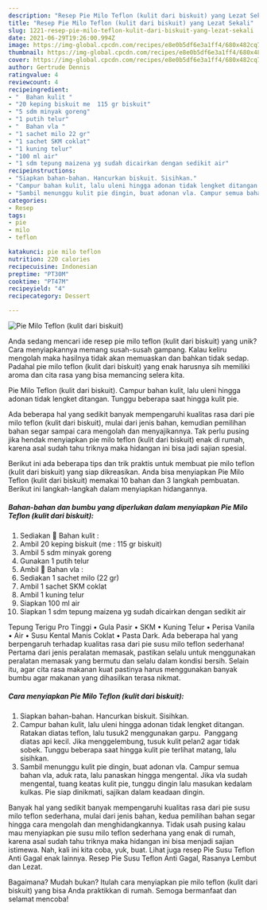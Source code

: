 ```yaml
---
description: "Resep Pie Milo Teflon (kulit dari biskuit) yang Lezat Sekali"
title: "Resep Pie Milo Teflon (kulit dari biskuit) yang Lezat Sekali"
slug: 1221-resep-pie-milo-teflon-kulit-dari-biskuit-yang-lezat-sekali
date: 2021-06-29T19:26:00.994Z
image: https://img-global.cpcdn.com/recipes/e8e0b5df6e3a1ff4/680x482cq70/pie-milo-teflon-kulit-dari-biskuit-foto-resep-utama.jpg
thumbnail: https://img-global.cpcdn.com/recipes/e8e0b5df6e3a1ff4/680x482cq70/pie-milo-teflon-kulit-dari-biskuit-foto-resep-utama.jpg
cover: https://img-global.cpcdn.com/recipes/e8e0b5df6e3a1ff4/680x482cq70/pie-milo-teflon-kulit-dari-biskuit-foto-resep-utama.jpg
author: Gertrude Dennis
ratingvalue: 4
reviewcount: 4
recipeingredient:
- "  Bahan kulit "
- "20 keping biskuit me  115 gr biskuit"
- "5 sdm minyak goreng"
- "1 putih telur"
- "  Bahan vla "
- "1 sachet milo 22 gr"
- "1 sachet SKM coklat"
- "1 kuning telur"
- "100 ml air"
- "1 sdm tepung maizena yg sudah dicairkan dengan sedikit air"
recipeinstructions:
- "Siapkan bahan-bahan. Hancurkan biskuit. Sisihkan."
- "Campur bahan kulit, lalu uleni hingga adonan tidak lengket ditangan.  Ratakan diatas teflon, lalu tusuk2 menggunakan garpu.  Panggang diatas api kecil. Jika menggelembung, tusuk kulit pelan2 agar tidak sobek. Tunggu beberapa saat hingga kulit pie terlihat matang, lalu sisihkan."
- "Sambil menunggu kulit pie dingin, buat adonan vla. Campur semua bahan vla, aduk rata, lalu panaskan hingga mengental. Jika vla sudah mengental, tuang keatas kulit pie, tunggu dingin lalu masukan kedalam kulkas. Pie siap dinikmati, sajikan dalam keadaan dingin."
categories:
- Resep
tags:
- pie
- milo
- teflon

katakunci: pie milo teflon 
nutrition: 220 calories
recipecuisine: Indonesian
preptime: "PT30M"
cooktime: "PT47M"
recipeyield: "4"
recipecategory: Dessert

---
```



![Pie Milo Teflon (kulit dari biskuit)](https://img-global.cpcdn.com/recipes/e8e0b5df6e3a1ff4/680x482cq70/pie-milo-teflon-kulit-dari-biskuit-foto-resep-utama.jpg)

Anda sedang mencari ide resep pie milo teflon (kulit dari biskuit) yang unik? Cara menyiapkannya memang susah-susah gampang. Kalau keliru mengolah maka hasilnya tidak akan memuaskan dan bahkan tidak sedap. Padahal pie milo teflon (kulit dari biskuit) yang enak harusnya sih memiliki aroma dan cita rasa yang bisa memancing selera kita.

Pie Milo Teflon (kulit dari biskuit). Campur bahan kulit, lalu uleni hingga adonan tidak lengket ditangan. Tunggu beberapa saat hingga kulit pie.

Ada beberapa hal yang sedikit banyak mempengaruhi kualitas rasa dari pie milo teflon (kulit dari biskuit), mulai dari jenis bahan, kemudian pemilihan bahan segar sampai cara mengolah dan menyajikannya. Tak perlu pusing jika hendak menyiapkan pie milo teflon (kulit dari biskuit) enak di rumah, karena asal sudah tahu triknya maka hidangan ini bisa jadi sajian spesial.


Berikut ini ada beberapa tips dan trik praktis untuk membuat pie milo teflon (kulit dari biskuit) yang siap dikreasikan. Anda bisa menyiapkan Pie Milo Teflon (kulit dari biskuit) memakai 10 bahan dan 3 langkah pembuatan. Berikut ini langkah-langkah dalam menyiapkan hidangannya.

<!--inarticleads1-->

##### Bahan-bahan dan bumbu yang diperlukan dalam menyiapkan Pie Milo Teflon (kulit dari biskuit):

1. Sediakan  🥧 Bahan kulit :
1. Ambil 20 keping biskuit (me : 115 gr biskuit)
1. Ambil 5 sdm minyak goreng
1. Gunakan 1 putih telur
1. Ambil  🥧 Bahan vla :
1. Sediakan 1 sachet milo (22 gr)
1. Ambil 1 sachet SKM coklat
1. Ambil 1 kuning telur
1. Siapkan 100 ml air
1. Siapkan 1 sdm tepung maizena yg sudah dicairkan dengan sedikit air


Tepung Terigu Pro Tinggi • Gula Pasir • SKM • Kuning Telur • Perisa Vanila • Air • Susu Kental Manis Coklat • Pasta Dark. Ada beberapa hal yang berpengaruh terhadap kualitas rasa dari pie susu milo teflon sederhana! Pertama dari jenis peralatan memasak, pastikan selalu untuk menggunakan peralatan memasak yang bermutu dan selalu dalam kondisi bersih. Selain itu, agar cita rasa makanan kuat pastinya harus menggunakan banyak bumbu agar makanan yang dihasilkan terasa nikmat. 

<!--inarticleads2-->

##### Cara menyiapkan Pie Milo Teflon (kulit dari biskuit):

1. Siapkan bahan-bahan. Hancurkan biskuit. Sisihkan.
1. Campur bahan kulit, lalu uleni hingga adonan tidak lengket ditangan.  Ratakan diatas teflon, lalu tusuk2 menggunakan garpu.  Panggang diatas api kecil. Jika menggelembung, tusuk kulit pelan2 agar tidak sobek. Tunggu beberapa saat hingga kulit pie terlihat matang, lalu sisihkan.
1. Sambil menunggu kulit pie dingin, buat adonan vla. Campur semua bahan vla, aduk rata, lalu panaskan hingga mengental. Jika vla sudah mengental, tuang keatas kulit pie, tunggu dingin lalu masukan kedalam kulkas. Pie siap dinikmati, sajikan dalam keadaan dingin.


Banyak hal yang sedikit banyak mempengaruhi kualitas rasa dari pie susu milo teflon sederhana, mulai dari jenis bahan, kedua pemilihan bahan segar hingga cara mengolah dan menghidangkannya. Tidak usah pusing kalau mau menyiapkan pie susu milo teflon sederhana yang enak di rumah, karena asal sudah tahu triknya maka hidangan ini bisa menjadi sajian istimewa. Nah, kali ini kita coba, yuk, buat. Lihat juga resep Pie Susu Teflon Anti Gagal enak lainnya. Resep Pie Susu Teflon Anti Gagal, Rasanya Lembut dan Lezat. 

Bagaimana? Mudah bukan? Itulah cara menyiapkan pie milo teflon (kulit dari biskuit) yang bisa Anda praktikkan di rumah. Semoga bermanfaat dan selamat mencoba!
